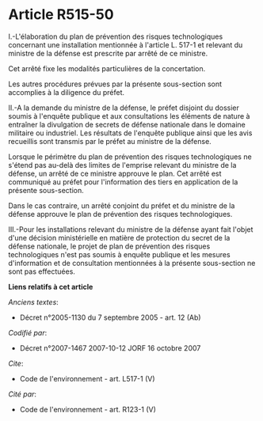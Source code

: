 # Article R515-50

I.-L'élaboration du plan de prévention des risques technologiques concernant une installation mentionnée à l'article L. 517-1
et relevant du ministre de la défense est prescrite par arrêté de ce ministre. 

Cet arrêté fixe les modalités particulières de la concertation. 

Les autres procédures prévues par la présente sous-section sont accomplies à la diligence du préfet. 

II.-A la demande du ministre de la défense, le préfet disjoint du dossier soumis à l'enquête publique et aux consultations
les éléments de nature à entraîner la divulgation de secrets de défense nationale dans le domaine militaire ou industriel.
Les résultats de l'enquête publique ainsi que les avis recueillis sont transmis par le préfet au ministre de la défense. 

Lorsque le périmètre du plan de prévention des risques technologiques ne s'étend pas au-delà des limites de l'emprise
relevant du ministre de la défense, un arrêté de ce ministre approuve le plan. Cet arrêté est communiqué au préfet pour
l'information des tiers en application de la présente sous-section. 

Dans le cas contraire, un arrêté conjoint du préfet et du ministre de la défense approuve le plan de prévention des risques
technologiques. 

III.-Pour les installations relevant du ministre de la défense ayant fait l'objet d'une décision ministérielle en matière de
protection du secret de la défense nationale, le projet de plan de prévention des risques technologiques n'est pas soumis à
enquête publique et les mesures d'information et de consultation mentionnées à la présente sous-section ne sont pas
effectuées.

**Liens relatifs à cet article**

_Anciens textes_:

  - Décret n°2005-1130 du 7 septembre 2005 - art. 12 (Ab)

_Codifié par_:

  - Décret n°2007-1467 2007-10-12 JORF 16 octobre 2007

_Cite_:

  - Code de l'environnement - art. L517-1 (V)

_Cité par_:

  - Code de l'environnement - art. R123-1 (V)
